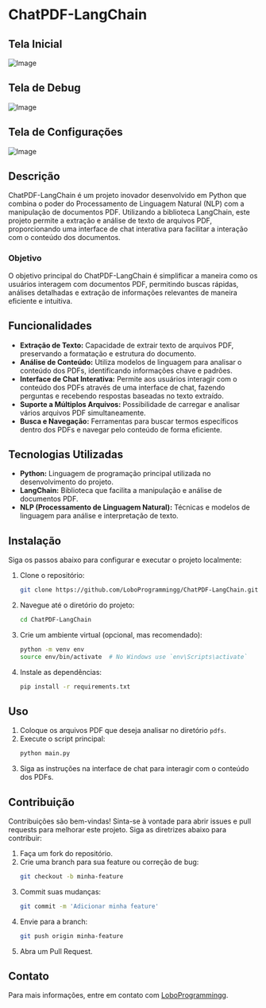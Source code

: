 # ChatPDF-LangChain

## Tela Inicial
![Image](https://github.com/user-attachments/assets/a4c255aa-b5e5-4c64-818e-8a4316b8c717)

## Tela de Debug
![Image](https://github.com/user-attachments/assets/c5f0299c-792d-449f-9b7c-528c5b1a065e)

## Tela de Configurações
![Image](https://github.com/user-attachments/assets/007dc3cb-97de-4455-b726-767421f307c1)

## Descrição

ChatPDF-LangChain é um projeto inovador desenvolvido em Python que combina o poder do Processamento de Linguagem Natural (NLP) com a manipulação de documentos PDF. Utilizando a biblioteca LangChain, este projeto permite a extração e análise de texto de arquivos PDF, proporcionando uma interface de chat interativa para facilitar a interação com o conteúdo dos documentos.

### Objetivo

O objetivo principal do ChatPDF-LangChain é simplificar a maneira como os usuários interagem com documentos PDF, permitindo buscas rápidas, análises detalhadas e extração de informações relevantes de maneira eficiente e intuitiva.

## Funcionalidades

- **Extração de Texto:** Capacidade de extrair texto de arquivos PDF, preservando a formatação e estrutura do documento.
- **Análise de Conteúdo:** Utiliza modelos de linguagem para analisar o conteúdo dos PDFs, identificando informações chave e padrões.
- **Interface de Chat Interativa:** Permite aos usuários interagir com o conteúdo dos PDFs através de uma interface de chat, fazendo perguntas e recebendo respostas baseadas no texto extraído.
- **Suporte a Múltiplos Arquivos:** Possibilidade de carregar e analisar vários arquivos PDF simultaneamente.
- **Busca e Navegação:** Ferramentas para buscar termos específicos dentro dos PDFs e navegar pelo conteúdo de forma eficiente.

## Tecnologias Utilizadas

- **Python:** Linguagem de programação principal utilizada no desenvolvimento do projeto.
- **LangChain:** Biblioteca que facilita a manipulação e análise de documentos PDF.
- **NLP (Processamento de Linguagem Natural):** Técnicas e modelos de linguagem para análise e interpretação de texto.

## Instalação

Siga os passos abaixo para configurar e executar o projeto localmente:

1. Clone o repositório:
    ```bash
    git clone https://github.com/LoboProgrammingg/ChatPDF-LangChain.git
    ```
2. Navegue até o diretório do projeto:
    ```bash
    cd ChatPDF-LangChain
    ```
3. Crie um ambiente virtual (opcional, mas recomendado):
    ```bash
    python -m venv env
    source env/bin/activate  # No Windows use `env\Scripts\activate`
    ```
4. Instale as dependências:
    ```bash
    pip install -r requirements.txt
    ```

## Uso

1. Coloque os arquivos PDF que deseja analisar no diretório `pdfs`.
2. Execute o script principal:
    ```bash
    python main.py
    ```
3. Siga as instruções na interface de chat para interagir com o conteúdo dos PDFs.

## Contribuição

Contribuições são bem-vindas! Sinta-se à vontade para abrir issues e pull requests para melhorar este projeto. Siga as diretrizes abaixo para contribuir:

1. Faça um fork do repositório.
2. Crie uma branch para sua feature ou correção de bug:
    ```bash
    git checkout -b minha-feature
    ```
3. Commit suas mudanças:
    ```bash
    git commit -m 'Adicionar minha feature'
    ```
4. Envie para a branch:
    ```bash
    git push origin minha-feature
    ```
5. Abra um Pull Request.

## Contato

Para mais informações, entre em contato com [LoboProgrammingg](https://github.com/LoboProgrammingg).
